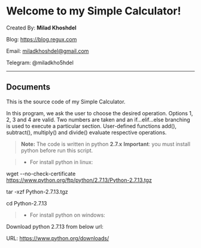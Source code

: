 Welcome to my Simple Calculator!
===================

Created By: **Milad Khoshdel**

Blog: https://blog.regux.com

Email: miladkhoshdel@gmail.com

Telegram: @miladkho5hdel 


----------

Documents
-------------

This is the source code of my Simple Calculator.

In this program, we ask the user to choose the desired operation. Options 1, 2, 3 and 4 are valid. Two numbers are taken and an if...elif...else branching is used to execute a particular section. User-defined functions add(), subtract(), multiply() and divide() evaluate respective operations.

> **Note:**
The code is written in python **2.7.x**
**Important**: you must install python before run this script.

> - For install python in linux:

wget --no-check-certificate https://www.python.org/ftp/python/2.7.13/Python-2.7.13.tgz

tar -xzf Python-2.7.13.tgz  

cd Python-2.7.13

> - For install python on windows:

Download python 2.7.13 from below url:

URL: https://www.python.org/downloads/

